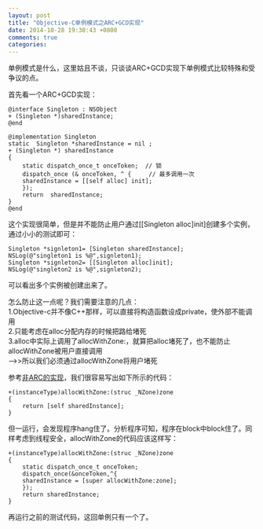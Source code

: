 ```yaml
---
layout: post
title: "Objective-C单例模式之ARC+GCD实现"
date: 2014-10-28 19:30:43 +0800
comments: true
categories: 
---
```


单例模式是什么，这里姑且不谈，只谈谈ARC+GCD实现下单例模式比较特殊和受争议的点。

首先看一个ARC+GCD实现：
  
	@interface Singleton : NSObject     
	+ (Singleton *)sharedInstance;     
	@end     
	   
	@implementation Singleton     
	static  Singleton *sharedInstance = nil ;             
	+ (Singleton *) sharedInstance           
	{      
		static dispatch_once_t onceToken;  // 锁      
		dispatch_once (& onceToken, ^ {     // 最多调用一次        
		sharedInstance = [[self alloc] init];         
		});      
		return  sharedInstance;            
	}        
	@end       
 

这个实现很简单，但是并不能防止用户通过[[Singleton alloc]init]创建多个实例，通过小小的测试即可：     

	Singleton *signleton1= [Singleton sharedInstance];       
	NSLog(@"singleton1 is %@",signleton1);       
	Singleton *signleton2= [[Singleton alloc]init];       
	NSLog(@"singleton2 is %@",signleton2);       

可以看出多个实例被创建出来了。

怎么防止这一点呢？我们需要注意的几点：  
1.Objective-c并不像C++那样，可以直接将构造函数设成private，使外部不能调用  
2.只能考虑在alloc分配内存的时候把路给堵死  
3.alloc中实际上调用了allocWithZone:，就算把alloc堵死了，也不能防止allocWithZone被用户直接调用  
-->>所以我们必须通过allocWithZone将用户堵死  

参考[非ARC的实现]("https://developer.apple.com/legacy/library/documentation/Cocoa/Conceptual/CocoaFundamentals/CocoaObjects/CocoaObjects.html#//apple_ref/doc/uid/TP40002974-CH4-SW32")，我们很容易写出如下所示的代码： 

	+(instanceType)allocWithZone:(struc _NZone)zone  
	{  
		return [self sharedInstance];  
	}    

但一运行，会发现程序hang住了。分析程序可知，程序在block中block住了。同样考虑到线程安全，allocWithZone的代码应该这样写：

	+(instanceType)allocWithZone:(struc _NZone)zone  
	{   
		static dispatch_once_t onceToken;  
		dispatch_once(&onceToken,^{  
		sharedInstance = [super allocWithZone:zone];
		});  
		return sharedInstance;   
	}   

再运行之前的测试代码，这回单例只有一个了。  

